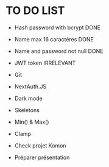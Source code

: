 # TO DO LIST
- Hash password with bcrypt DONE
- Name max 16 caractères DONE
- Name and password not null DONE

- JWT token IRRELEVANT

- Git
- NextAuth.JS
- Dark mode
- Skeletons
- Min() & Max()
- Clamp
- Check projet Komon
- Préparer présentation